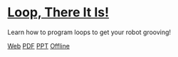 # [Loop, There It Is!](https://education.vex.com/parent-wrapper.php?id=loop-there-it-is-iq)

Learn how to program loops to get your robot grooving!

[Web](https://education.vex.com/parent-wrapper.php?id=loop-there-it-is-iq)
[PDF](https://education.vex.com/xyleme_content/loop-there-it-is-iq/pdf/loop-there-it-is-iq.pdf)
[PPT](https://education.vex.com/xyleme_content/loop-there-it-is-iq/pptx/loop-there-it-is-iq.pptx)
[Offline](https://education.vex.com/xyleme_content/offline/iq/loop-there-it-is-iq.zip)
